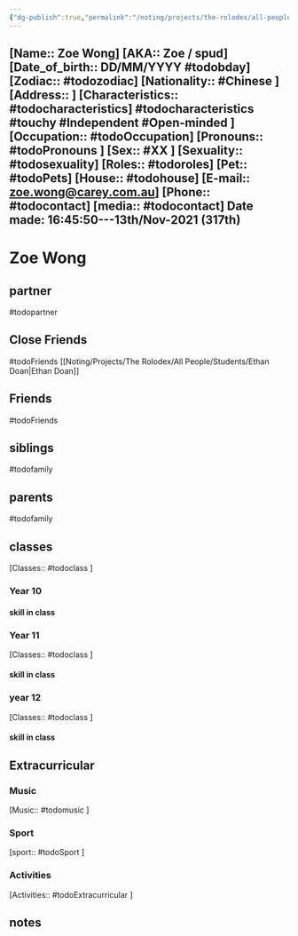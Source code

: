 ```yaml
---
{"dg-publish":true,"permalink":"/noting/projects/the-rolodex/all-people/students/zoe-wong/","dgHomeLink":true,"dgPassFrontmatter":false}
---
```


[Name:: Zoe Wong]
[AKA:: Zoe / spud]
[Date_of_birth:: DD/MM/YYYY #todobday] 
[Zodiac:: #todozodiac] 
[Nationality:: #Chinese  ]
[Address:: ]
[Characteristics::  #todocharacteristics]  #todocharacteristics #touchy #Independent #Open-minded ]
[Occupation:: #todoOccupation]
[Pronouns:: #todoPronouns ]
[Sex:: #XX ]
[Sexuality:: #todosexuality]
[Roles:: #todoroles]
[Pet:: #todoPets]
[House:: #todohouse]
[E-mail:: <zoe.wong@carey.com.au>]
[Phone:: #todocontact]
[media:: #todocontact]
Date made: 16:45:50---13th/Nov-2021 (317th) 
---
# Zoe Wong
## partner
#todopartner
## Close Friends
#todoFriends
[[Noting/Projects/The Rolodex/All People/Students/Ethan Doan|Ethan Doan]]
## Friends
#todoFriends
## siblings
#todofamily
## parents
#todofamily
## classes
[Classes:: #todoclass ]
### Year 10
#### skill in class
### Year 11
[Classes:: #todoclass ]
#### skill in class
### year 12
[Classes:: #todoclass ]
#### skill in class
## Extracurricular
### Music
[Music:: #todomusic ]
### Sport
[sport:: #todoSport ]
### Activities
[Activities:: #todoExtracurricular ]
## notes
